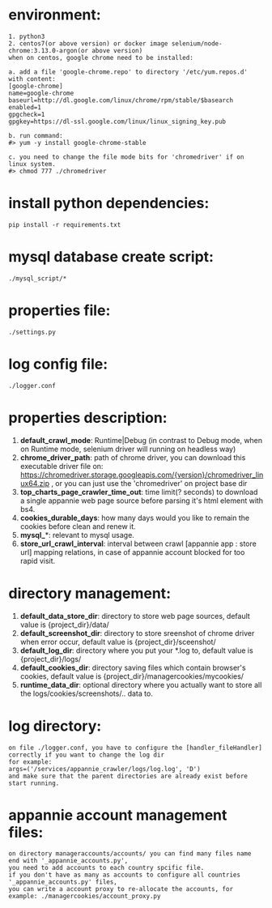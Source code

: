 # environment:
```
1. python3
2. centos7(or above version) or docker image selenium/node-chrome:3.13.0-argon(or above version)
when on centos, google chrome need to be installed:

a. add a file 'google-chrome.repo' to directory '/etc/yum.repos.d' with content:
[google-chrome]
name=google-chrome
baseurl=http://dl.google.com/linux/chrome/rpm/stable/$basearch
enabled=1
gpgcheck=1
gpgkey=https://dl-ssl.google.com/linux/linux_signing_key.pub

b. run command:
#> yum -y install google-chrome-stable

c. you need to change the file mode bits for 'chromedriver' if on linux system.
#> chmod 777 ./chromedriver
```


# install python dependencies:
```
pip install -r requirements.txt
```

# mysql database create script:
```
./mysql_script/*
```

# properties file:
```
./settings.py
```

# log config file:
```
./logger.conf
```


# properties description:
1. **default_crawl_mode**: 
    Runtime|Debug (in contrast to Debug mode, when on Runtime mode, selenium driver will running on headless way)
2. **chrome_driver_path**: 
    path of chrome driver, you can download this executable driver file on: https://chromedriver.storage.googleapis.com/{version}/chromedriver_linux64.zip
    , or you can just use the 'chromedriver' on project base dir
3. **top_charts_page_crawler_time_out**: 
    time limit(? seconds) to download a single appannie web page source before parsing it's html element with bs4.
4. **cookies_durable_days**: 
    how many days would you like to remain the cookies before clean and renew it.
5. **mysql_***: 
    relevant to mysql usage.
6. **store_url_crawl_interval**:
    interval between crawl [appannie app : store url] mapping relations, in case of appannie account blocked for too rapid visit.


# directory management:
1. **default_data_store_dir**: directory to store web page sources, default value is {project_dir}/data/
2. **default_screenshot_dir**: directory to store sreenshot of chrome driver when error occur, default value is {project_dir}/sceenshot/
3. **default_log_dir**: directory where you put your *.log to, default value is {project_dir}/logs/
4. **default_cookies_dir**: directory saving files which contain browser's cookies, default value is {project_dir}/managercookies/mycookies/
5. **runtime_data_dir**: optional directory where you actually want to store all the logs/cookies/screenshots/.. data to.


# log directory:
```
on file ./logger.conf, you have to configure the [handler_fileHandler] correctly if you want to change the log dir
for example:
args=('/services/appannie_crawler/logs/log.log', 'D')
and make sure that the parent directories are already exist before start running.
```

# appannie account management files:
```
on directory manageraccounts/accounts/ you can find many files name end with '_appannie_accounts.py',
you need to add accounts to each country spcific file.
if you don't have as many as accounts to configure all countries '_appannie_accounts.py' files,
you can write a account proxy to re-allocate the accounts, for example: ./managercookies/account_proxy.py
```
